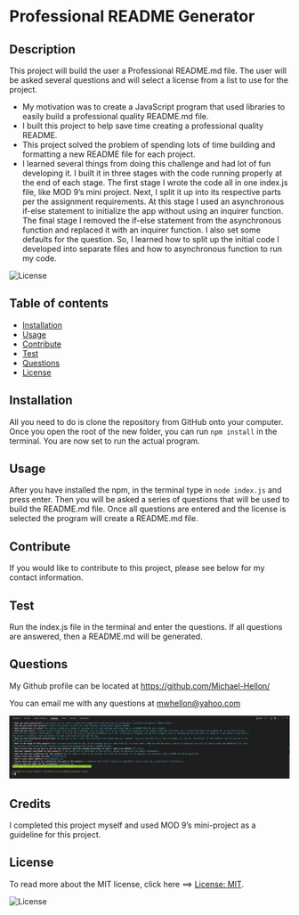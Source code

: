 
  # Professional README Generator

  ## Description
  This project will build the user a Professional README.md file. The user will be asked several questions and will select a license from a list to use for the project.
  - My motivation was to create a JavaScript program that used libraries to easily build a professional quality README.md file.
  - I built this project to help save time creating a professional quality README.
  - This project solved the problem of spending lots of time building and formatting a new README file for each project.
  - I learned several things from doing this challenge and had lot of fun developing it. I built it in three stages with the code running properly at the end of each stage. The first stage I wrote the code all in one index.js file, like MOD 9’s mini project. Next, I split it up into its respective parts per the assignment requirements. At this stage I used an asynchronous if-else statement to initialize the app without using an inquirer function. The final stage I removed the if-else statement from the asynchronous function and replaced it with an inquirer function. I also set some defaults for the question. So, I learned how to split up the initial code I developed into separate files and how to asynchronous function to run my code.  
  
  ![License](https://img.shields.io/badge/License-MIT-green.svg)


  ## Table of contents

  * [Installation](#installation)
  * [Usage](#usage)
  * [Contribute](#contribute)
  * [Test](#test)
  * [Questions](#questions)
  * [License](#license) 
        
    
  ## Installation
  All you need to do is clone the repository from GitHub onto your computer. Once you open the root of the new folder, you can run `npm install` in the terminal. You are now set to run the actual program.

  ## Usage
  After you have installed the npm, in the terminal type in `node index.js` and press enter. Then you will be asked a series of questions that will be used to build the README.md file. Once all questions are entered and the license is selected the program will create a README.md file. 

  ## Contribute
  If you would like to contribute to this project, please see below for my contact information.
        
  ## Test
  Run the index.js file in the terminal and enter the questions. If all questions are answered, then a README.md will be generated.

  ## Questions
  My Github profile can be located at <https://github.com/Michael-Hellon/>

  You can email me with any questions at mwhellon@yahoo.com

  ![screenshot](/assets/images/screenshot.png)

  ## Credits
  I completed this project myself and used MOD 9’s mini-project as a guideline for this project.
        
  ## License

  To read more about the MIT license, click here ==> [License: MIT](https://opensource.org/licenses/MIT).

  ![License](https://img.shields.io/badge/License-MIT-green.svg)
  